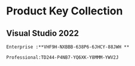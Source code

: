 
# Product Key Collection

## Visual Studio 2022
```
Enterprise :**VHF9H-NXBBB-638P6-6JHCY-88JWH **

Professional:TD244-P4NB7-YQ6XK-Y8MMM-YWV2J
```